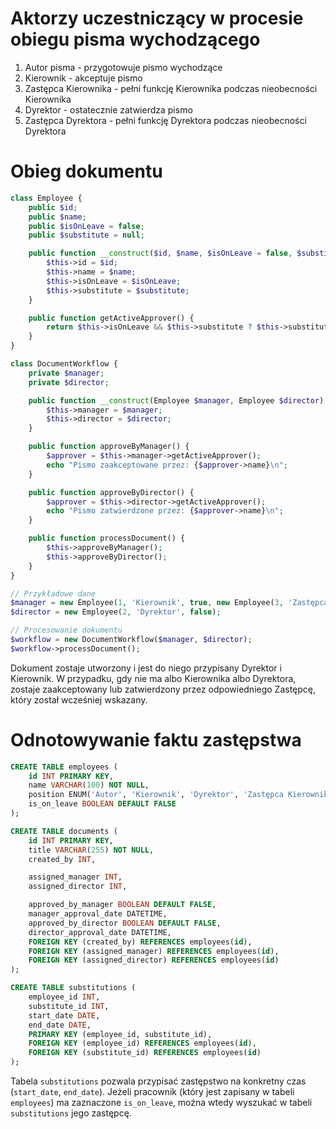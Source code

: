 # Aktorzy uczestniczący w procesie obiegu pisma wychodzącego

1. Autor pisma - przygotowuje pismo wychodzące
2. Kierownik - akceptuje pismo
3. Zastępca Kierownika - pełni funkcję Kierownika podczas nieobecności Kierownika
4. Dyrektor - ostatecznie zatwierdza pismo
5. Zastępca Dyrektora - pełni funkcję Dyrektora podczas nieobecności Dyrektora

# Obieg dokumentu

```php
class Employee {
    public $id;
    public $name;
    public $isOnLeave = false;
    public $substitute = null;

    public function __construct($id, $name, $isOnLeave = false, $substitute = null) {
        $this->id = $id;
        $this->name = $name;
        $this->isOnLeave = $isOnLeave;
        $this->substitute = $substitute;
    }

    public function getActiveApprover() {
        return $this->isOnLeave && $this->substitute ? $this->substitute : $this;
    }
}

class DocumentWorkflow {
    private $manager;
    private $director;

    public function __construct(Employee $manager, Employee $director) {
        $this->manager = $manager;
        $this->director = $director;
    }

    public function approveByManager() {
        $approver = $this->manager->getActiveApprover();
        echo "Pismo zaakceptowane przez: {$approver->name}\n";
    }

    public function approveByDirector() {
        $approver = $this->director->getActiveApprover();
        echo "Pismo zatwierdzone przez: {$approver->name}\n";
    }

    public function processDocument() {
        $this->approveByManager();
        $this->approveByDirector();
    }
}

// Przykładowe dane
$manager = new Employee(1, 'Kierownik', true, new Employee(3, 'Zastępca Kierownika'));
$director = new Employee(2, 'Dyrektor', false);

// Procesowanie dokumentu
$workflow = new DocumentWorkflow($manager, $director);
$workflow->processDocument();

```

Dokument zostaje utworzony i jest do niego przypisany Dyrektor i Kierownik. W przypadku, gdy nie ma albo Kierownika albo Dyrektora, zostaje zaakceptowany lub zatwierdzony przez odpowiedniego Zastępcę, który został wcześniej wskazany.

# Odnotowywanie faktu zastępstwa

```sql
CREATE TABLE employees (
    id INT PRIMARY KEY,
    name VARCHAR(100) NOT NULL,
    position ENUM('Autor', 'Kierownik', 'Dyrektor', 'Zastępca Kierownika', 'Zastępca Dyrektora') NOT NULL,
    is_on_leave BOOLEAN DEFAULT FALSE
);

CREATE TABLE documents (
    id INT PRIMARY KEY,
    title VARCHAR(255) NOT NULL,
    created_by INT,

    assigned_manager INT,
    assigned_director INT,

    approved_by_manager BOOLEAN DEFAULT FALSE,
    manager_approval_date DATETIME,
    approved_by_director BOOLEAN DEFAULT FALSE,
    director_approval_date DATETIME,
    FOREIGN KEY (created_by) REFERENCES employees(id),
    FOREIGN KEY (assigned_manager) REFERENCES employees(id),
    FOREIGN KEY (assigned_director) REFERENCES employees(id)
);

CREATE TABLE substitutions (
    employee_id INT,
    substitute_id INT,
    start_date DATE,
    end_date DATE,
    PRIMARY KEY (employee_id, substitute_id),
    FOREIGN KEY (employee_id) REFERENCES employees(id),
    FOREIGN KEY (substitute_id) REFERENCES employees(id)
);
```

Tabela `substitutions` pozwala przypisać zastępstwo na konkretny czas (`start_date`, `end_date`). Jeżeli pracownik (który jest zapisany w tabeli `employees`) ma zaznaczone `is_on_leave`, można wtedy wyszukać w tabeli `substitutions` jego zastępcę.
